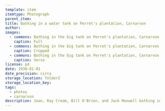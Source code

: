 ```yaml
---
template: item
itemtype: Photograph
parent_item: 
title: Bathing in a water tank on Perret's plantation, Carnarvon
author: 
images:
  - commons: Bathing in the big tank on Perret's plantation, Carnarvon (full).png
    caption: Full
  - commons: Bathing in the big tank on Perret's plantation, Carnarvon (cropped) 01.png
    caption: Cropped
  - commons: Bathing in the big tank on Perret's plantation, Carnarvon (verso).png
    caption: Verso
license: pd
date: 1930-01-01
date_precision: circa
storage_location: folder2
storage_location_key: 
tags:
  - photos
  - carnarvon
description: Joan, Ray Cream, Bill O'Brien, and Jack Maxwell bathing in the big tank on Perret's plantation, Carnarvon, Western Australia. 
---
```

